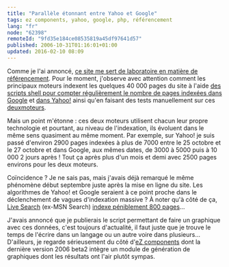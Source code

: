 ```yaml
---
title: "Parallèle étonnant entre Yahoo et Google"
tags: ez components, yahoo, google, php, référencement
lang: "fr"
node: "62398"
remoteId: "9fd35e184ce08535819a45df97641d57"
published: 2006-10-31T01:16:01+01:00
updated: 2016-02-10 08:09
---
```

 
Comme je l'ai annoncé, [ce site me sert de laboratoire en matière de
référencement](/post/ouverture). Pour le moment, j'observe avec attention
comment les principaux moteurs indexent les quelques 40 000 pages du site à
l'aide [des scripts shell pour compter régulièrement le nombre de pages indexées
dans
Google](/post/un-script-shell-pour-compter-le-nombre-de-pages-indexees-dans-google)
et [dans
Yahoo!](/post/un-script-shell-pour-compter-le-nombre-de-pages-indexees-dans-yahoo)
ainsi qu'en faisant des tests manuellement sur ces
[deux](http://www.google.fr/search?hl=fr&amp;q=site:pwet.fr&amp;btnG=Recherche+Google&amp;met)[moteurs](http://fr.search.yahoo.com/search?p=site:pwet.fr&amp;ei=UTF-8).

Mais un point m'étonne : ces deux moteurs utilisent chacun leur propre
technologie et pourtant, au niveau de l'indexation, ils évoluent dans le même
sens quasiment au même moment. Par exemple, sur Yahoo! je suis passé d'environ
2900 pages indexées à plus de 7000 entre le 25 octobre et le 27 octobre et dans
Google, aux mêmes dates, de 3000 à 5000 puis à 10 000 2 jours après&nbsp;! Tout ça
après plus d'un mois et demi avec 2500 pages environs pour les deux moteurs.
 
Coïncidence&nbsp;? Je ne sais pas, mais j'avais déjà remarqué le même phénomène
début septembre juste après la mise en ligne du site. Les algorithmes de Yahoo!
et Google seraient à ce point proche dans le déclenchement de vagues
d'indexation massive&nbsp;? À noter qu'à côté de ça, [Live
Search](http://search.live.com/) (ex-MSN Search)
[indexe péniblement 800
pages](http://search.msn.fr/results.aspx?q=site:pwet.fr)…

J'avais annoncé que je publierais le script permettant de faire un graphique
avec ces données, c'est toujours d'actualité, il faut juste que je trouve le
temps de l'écrire dans un langage ou un autre voire dans plusieurs…
D'ailleurs, je regarde sérieusement du côté d'[eZ
components](http://zetacomponents.org) dont la dernière version
2006 beta2 intègre un module
de génération de graphiques dont les résultats ont l'air plutôt
sympas.

